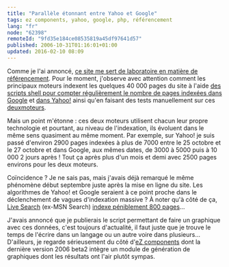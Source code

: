 ```yaml
---
title: "Parallèle étonnant entre Yahoo et Google"
tags: ez components, yahoo, google, php, référencement
lang: "fr"
node: "62398"
remoteId: "9fd35e184ce08535819a45df97641d57"
published: 2006-10-31T01:16:01+01:00
updated: 2016-02-10 08:09
---
```

 
Comme je l'ai annoncé, [ce site me sert de laboratoire en matière de
référencement](/post/ouverture). Pour le moment, j'observe avec attention
comment les principaux moteurs indexent les quelques 40 000 pages du site à
l'aide [des scripts shell pour compter régulièrement le nombre de pages indexées
dans
Google](/post/un-script-shell-pour-compter-le-nombre-de-pages-indexees-dans-google)
et [dans
Yahoo!](/post/un-script-shell-pour-compter-le-nombre-de-pages-indexees-dans-yahoo)
ainsi qu'en faisant des tests manuellement sur ces
[deux](http://www.google.fr/search?hl=fr&amp;q=site:pwet.fr&amp;btnG=Recherche+Google&amp;met)[moteurs](http://fr.search.yahoo.com/search?p=site:pwet.fr&amp;ei=UTF-8).

Mais un point m'étonne : ces deux moteurs utilisent chacun leur propre
technologie et pourtant, au niveau de l'indexation, ils évoluent dans le même
sens quasiment au même moment. Par exemple, sur Yahoo! je suis passé d'environ
2900 pages indexées à plus de 7000 entre le 25 octobre et le 27 octobre et dans
Google, aux mêmes dates, de 3000 à 5000 puis à 10 000 2 jours après&nbsp;! Tout ça
après plus d'un mois et demi avec 2500 pages environs pour les deux moteurs.
 
Coïncidence&nbsp;? Je ne sais pas, mais j'avais déjà remarqué le même phénomène
début septembre juste après la mise en ligne du site. Les algorithmes de Yahoo!
et Google seraient à ce point proche dans le déclenchement de vagues
d'indexation massive&nbsp;? À noter qu'à côté de ça, [Live
Search](http://search.live.com/) (ex-MSN Search)
[indexe péniblement 800
pages](http://search.msn.fr/results.aspx?q=site:pwet.fr)…

J'avais annoncé que je publierais le script permettant de faire un graphique
avec ces données, c'est toujours d'actualité, il faut juste que je trouve le
temps de l'écrire dans un langage ou un autre voire dans plusieurs…
D'ailleurs, je regarde sérieusement du côté d'[eZ
components](http://zetacomponents.org) dont la dernière version
2006 beta2 intègre un module
de génération de graphiques dont les résultats ont l'air plutôt
sympas.

